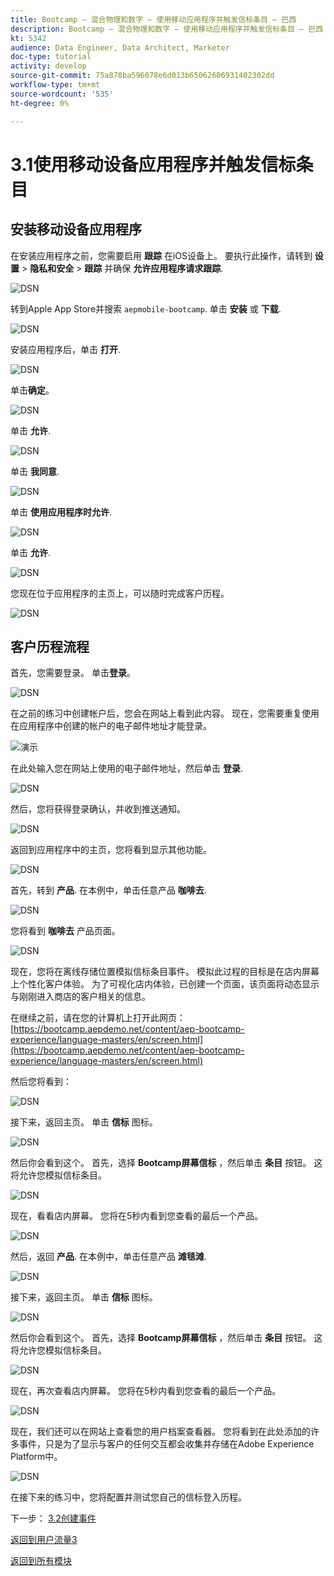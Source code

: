 ```yaml
---
title: Bootcamp — 混合物理和数字 — 使用移动应用程序并触发信标条目 — 巴西
description: Bootcamp — 混合物理和数字 — 使用移动应用程序并触发信标条目 — 巴西
kt: 5342
audience: Data Engineer, Data Architect, Marketer
doc-type: tutorial
activity: develop
source-git-commit: 75a878ba596078e6d013b65062606931402302dd
workflow-type: tm+mt
source-wordcount: '535'
ht-degree: 0%

---
```


# 3.1使用移动设备应用程序并触发信标条目

## 安装移动设备应用程序

在安装应用程序之前，您需要启用 **跟踪** 在iOS设备上。 要执行此操作，请转到 **设置** > **隐私和安全** > **跟踪** 并确保 **允许应用程序请求跟踪**.

![DSN](./../uc3/images/app4.png)

转到Apple App Store并搜索 `aepmobile-bootcamp`. 单击 **安装** 或 **下载**.

![DSN](./../uc3/images/app1.png)

安装应用程序后，单击 **打开**.

![DSN](./../uc3/images/app2.png)

单击&#x200B;**确定**。

![DSN](./../uc3/images/app9.png)

单击 **允许**.

![DSN](./../uc3/images/app3.png)

单击 **我同意**.

![DSN](./../uc3/images/app7.png)

单击 **使用应用程序时允许**.

![DSN](./../uc3/images/app8.png)

单击 **允许**.

![DSN](./../uc3/images/app5.png)

您现在位于应用程序的主页上，可以随时完成客户历程。

![DSN](./../uc3/images/app12.png)

## 客户历程流程

首先，您需要登录。 单击&#x200B;**登录**。

![DSN](./images/app13.png)

在之前的练习中创建帐户后，您会在网站上看到此内容。 现在，您需要重复使用在应用程序中创建的帐户的电子邮件地址才能登录。

![演示](./images/pv1.png)

在此处输入您在网站上使用的电子邮件地址，然后单击 **登录**.

![DSN](./images/app14.png)

然后，您将获得登录确认，并收到推送通知。

![DSN](./images/app15.png)

返回到应用程序中的主页，您将看到显示其他功能。

![DSN](./images/app17.png)

首先，转到 **产品**. 在本例中，单击任意产品 **咖啡去**.

![DSN](./images/app19.png)

您将看到 **咖啡去** 产品页面。

![DSN](./images/app20.png)

现在，您将在离线存储位置模拟信标条目事件。 模拟此过程的目标是在店内屏幕上个性化客户体验。 为了可视化店内体验，已创建一个页面，该页面将动态显示与刚刚进入商店的客户相关的信息。

在继续之前，请在您的计算机上打开此网页： [https://bootcamp.aepdemo.net/content/aep-bootcamp-experience/language-masters/en/screen.html](https://bootcamp.aepdemo.net/content/aep-bootcamp-experience/language-masters/en/screen.html)

然后您将看到：

![DSN](./images/screen1.png)

接下来，返回主页。 单击 **信标** 图标。

![DSN](./images/app23.png)

然后你会看到这个。 首先，选择 **Bootcamp屏幕信标** ，然后单击 **条目** 按钮。 这将允许您模拟信标条目。

![DSN](./images/app21.png)

现在，看看店内屏幕。 您将在5秒内看到您查看的最后一个产品。

![DSN](./images/screen2.png)

然后，返回 **产品**. 在本例中，单击任意产品 **滩毯滩**.

![DSN](./images/app22.png)

接下来，返回主页。 单击 **信标** 图标。

![DSN](./images/app23.png)

然后你会看到这个。 首先，选择 **Bootcamp屏幕信标** ，然后单击 **条目** 按钮。 这将允许您模拟信标条目。

![DSN](./images/app21.png)

现在，再次查看店内屏幕。 您将在5秒内看到您查看的最后一个产品。

![DSN](./images/screen3.png)

现在，我们还可以在网站上查看您的用户档案查看器。 您将看到在此处添加的许多事件，只是为了显示与客户的任何交互都会收集并存储在Adobe Experience Platform中。

![DSN](./images/screen4.png)

在接下来的练习中，您将配置并测试您自己的信标登入历程。

下一步： [3.2创建事件](./ex2.md)

[返回到用户流量3](./uc3.md)

[返回到所有模块](../../overview.md)
